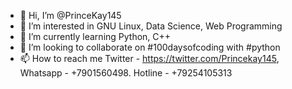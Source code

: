 - 👋 Hi, I’m @PrinceKay145
- 👀 I’m interested in GNU Linux, Data Science, Web Programming 
- 🌱 I’m currently learning Python, C++
- 💞️ I’m looking to collaborate on #100daysofcoding with #python
- 📫 How to reach me Twitter - https://twitter.com/Princekay145, Whatsapp - +7901560498. Hotline - +79254105313

<!---
PrinceKay145/PrinceKay145 is a ✨ special ✨ repository because its `README.md` (this file) appears on your GitHub profile.
You can click the Preview link to take a look at your changes.
--->
